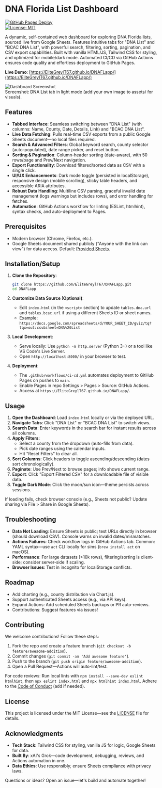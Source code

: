 # DNA Florida List Dashboard

[![GitHub Pages Deploy](https://github.com/EliteGreylT67/DNAFLapp/actions/workflows/ci-cd.yml/badge.svg)](https://github.com/EliteGreylT67/DNAFLapp/actions/workflows/ci-cd.yml)  
[![License: MIT](https://img.shields.io/badge/License-MIT-yellow.svg)](https://opensource.org/licenses/MIT)

A dynamic, self-contained web dashboard for exploring DNA Florida lists, sourced live from Google Sheets. Features intuitive tabs for "DNA List" and "BCAC DNA List", with powerful search, filtering, sorting, pagination, and CSV export capabilities. Built with vanilla HTML/JS, Tailwind CSS for styling, and optimized for mobile/dark mode. Automated CI/CD via GitHub Actions ensures code quality and effortless deployment to GitHub Pages.

**Live Demo**: [https://EliteGreylT67.github.io/DNAFLapp/](https://EliteGreylT67.github.io/DNAFLapp/)

![Dashboard Screenshot](assets/screenshot-dashboard-light.png)  
Screenshot: DNA List tab in light mode (add your own image to assets/ for visuals).

## Features
- **Tabbed Interface**: Seamless switching between "DNA List" (with columns: Name, County, Date, Details, Link) and "BCAC DNA List".
- **Live Data Fetching**: Pulls real-time CSV exports from a public Google Sheets document—no local files required.
- **Search & Advanced Filters**: Global keyword search, county selector (auto-populated), date range picker, and reset button.
- **Sorting & Pagination**: Column-header sorting (date-aware), with 50 rows/page and Prev/Next navigation.
- **Export Functionality**: Download filtered/sorted data as CSV with a single click.
- **UI/UX Enhancements**: Dark mode toggle (persisted in localStorage), responsive design (mobile scrolling), sticky table headers, and accessible ARIA attributes.
- **Robust Data Handling**: Multiline CSV parsing, graceful invalid date management (logs warnings but includes rows), and error handling for fetches.
- **Automation**: GitHub Actions workflow for linting (ESLint, htmlhint), syntax checks, and auto-deployment to Pages.

## Prerequisites
- Modern browser (Chrome, Firefox, etc.).
- Google Sheets document shared publicly ("Anyone with the link can view") for data access. Default: [Provided Sheets](https://docs.google.com/spreadsheets/d/1V0ERkUXzc2G_SvSVUaVac50KyNOpw4N7bL6yAiZospY/edit?usp=sharing).

## Installation/Setup
1. **Clone the Repository**:
   
   ```bash
   git clone https://github.com/EliteGreylT67/DNAFLapp.git
   cd DNAFLapp
   ```

2. **Customize Data Source (Optional)**:
   - Edit `index.html` (in the `<script>` section) to update `tables.dna.url` and `tables.bcac.url` if using a different Sheets ID or sheet names.
   - Example: `https://docs.google.com/spreadsheets/d/YOUR_SHEET_ID/gviz/tq?tqx=out:csv&sheet=DNA%20List`

3. **Local Development**:
   - Serve locally: Use `python -m http.server` (Python 3+) or a tool like VS Code's Live Server.
   - Open `http://localhost:8000/` in your browser to test.

4. **Deployment**:
   - The `.github/workflows/ci-cd.yml` automates deployment to GitHub Pages on pushes to `main`.
   - Enable Pages in repo Settings > Pages > Source: GitHub Actions.
   - Access at `https://EliteGreylT67.github.io/DNAFLapp/`.

## Usage
1. **Open the Dashboard**: Load `index.html` locally or via the deployed URL.
2. **Navigate Tabs**: Click "DNA List" or "BCAC DNA List" to switch views.
3. **Search Data**: Enter keywords in the search bar for instant results across all columns.
4. **Apply Filters**: 
   - Select a county from the dropdown (auto-fills from data).
   - Pick date ranges using the calendar inputs.
   - Hit "Reset Filters" to clear all.
5. **Sort Columns**: Click headers to toggle ascending/descending (dates sort chronologically).
6. **Paginate**: Use Prev/Next to browse pages; info shows current range.
7. **Export**: Click "Export Filtered CSV" for a downloadable file of visible data.
8. **Toggle Dark Mode**: Click the moon/sun icon—theme persists across sessions.

If loading fails, check browser console (e.g., Sheets not public? Update sharing via File > Share in Google Sheets).

## Troubleshooting
- **Data Not Loading**: Ensure Sheets is public; test URLs directly in browser (should download CSV). Console warns on invalid dates/mismatches.
- **Actions Failures**: Check workflow logs in GitHub Actions tab. Common: YAML syntax—use `act` CLI locally for sims (`brew install act` on macOS).
- **Performance**: For large datasets (>10k rows), filtering/sorting is client-side; consider server-side if scaling.
- **Browser Issues**: Test in incognito for localStorage conflicts.

## Roadmap
- Add charting (e.g., county distribution via Chart.js).
- Support authenticated Sheets access (e.g., via API keys).
- Expand Actions: Add scheduled Sheets backups or PR auto-reviews.
- Contributions: Suggest features via issues!

## Contributing
We welcome contributions! Follow these steps:
1. Fork the repo and create a feature branch (`git checkout -b feature/awesome-addition`).
2. Commit changes (`git commit -am 'Add awesome feature'`).
3. Push to the branch (`git push origin feature/awesome-addition`).
4. Open a Pull Request—Actions will auto-lint/test.

For code reviews: Run local lints with `npm install --save-dev eslint htmlhint`, then `npx eslint index.html` and `npx htmlhint index.html`. Adhere to the [Code of Conduct](CODE_OF_CONDUCT.md) (add if needed).

## License
This project is licensed under the MIT License—see the [LICENSE](LICENSE) file for details.

## Acknowledgments
- **Tech Stack**: Tailwind CSS for styling, vanilla JS for logic, Google Sheets for data.
- **Built By**: xAI's Grok—code development, debugging, reviews, and Actions automation in one.
- **Data Ethics**: Use responsibly; ensure Sheets compliance with privacy laws.

Questions or ideas? Open an issue—let's build and automate together!